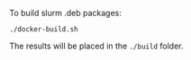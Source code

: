 To build slurm .deb packages:

```
./docker-build.sh
```

The results will be placed in the `./build` folder.
